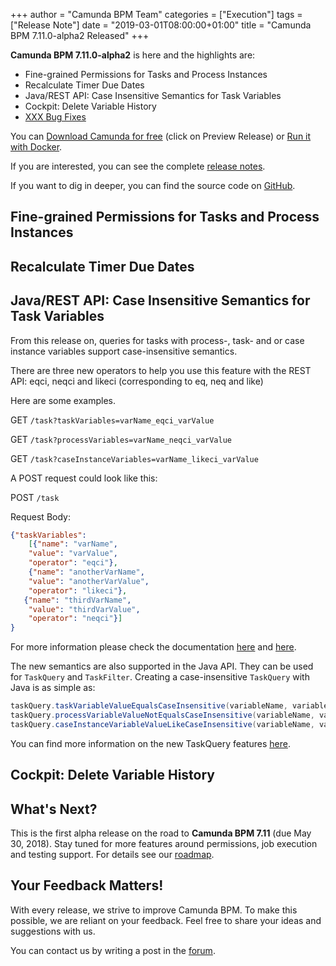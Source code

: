 +++
author = "Camunda BPM Team"
categories = ["Execution"]
tags = ["Release Note"]
date = "2019-03-01T08:00:00+01:00"
title = "Camunda BPM 7.11.0-alpha2 Released"
+++

**Camunda BPM 7.11.0-alpha2** is here and the highlights are:

* Fine-grained Permissions for Tasks and Process Instances
* Recalculate Timer Due Dates
* Java/REST API: Case Insensitive Semantics for Task Variables
* Cockpit: Delete Variable History
* [XXX Bug Fixes](https://app.camunda.com/jira/issues/?jql=issuetype%20%3D%20%22Bug%20Report%22%20AND%20fixVersion%20%3D%207.11.0-alpha2)

You can [Download Camunda for free](https://camunda.com/download/) (click on Preview Release) or [Run it with Docker](https://hub.docker.com/r/camunda/camunda-bpm-platform/).


If you are interested, you can see the complete [release notes](https://app.camunda.com/jira/secure/ReleaseNote.jspa?projectId=10230&version=15374).

If you want to dig in deeper, you can find the source code on [GitHub](https://github.com/camunda/camunda-bpm-platform/releases/tag/7.11.0-alpha2).

<!--more-->

## Fine-grained Permissions for Tasks and Process Instances



## Recalculate Timer Due Dates



## Java/REST API: Case Insensitive Semantics for Task Variables

From this release on, queries for tasks with process-, task- and or case instance variables support case-insensitive semantics.

There are three new operators to help you use this feature with the REST API: eqci, neqci and likeci (corresponding to eq, neq and like) 

Here are some examples.

GET `/task?taskVariables=varName_eqci_varValue`

GET `/task?processVariables=varName_neqci_varValue`

GET `/task?caseInstanceVariables=varName_likeci_varValue`


A POST request could look like this:

POST `/task`

Request Body:

```json
{"taskVariables":
    [{"name": "varName",
    "value": "varValue",
    "operator": "eqci"},
    {"name": "anotherVarName",
    "value": "anotherVarValue",
    "operator": "likeci"},
   {"name": "thirdVarName",
    "value": "thirdVarValue",
    "operator": "neqci"}]
}
```

For more information please check the documentation [here](https://docs.camunda.org/manual/latest/reference/rest/task/post-query/) and [here](https://docs.camunda.org/manual/latest/reference/rest/task/get-query/).

The new semantics are also supported in the Java API. They can be used for `TaskQuery` and `TaskFilter`. Creating a case-insensitive `TaskQuery` with Java is as simple as:

```java
taskQuery.taskVariableValueEqualsCaseInsensitive(variableName, variableValue)
taskQuery.processVariableValueNotEqualsCaseInsensitive(variableName, variableValue)
taskQuery.caseInstanceVariableValueLikeCaseInsensitive(variableName, variableValue)
```

You can find more information on the new TaskQuery features [here](https://docs.camunda.org/javadoc/camunda-bpm-platform/7.11/org/camunda/bpm/engine/task/TaskQuery.html).


## Cockpit: Delete Variable History



<!--no-more-->

## What's Next?

This is the first alpha release on the road to **Camunda BPM 7.11** (due May 30, 2018). Stay tuned for more features around permissions, job execution and testing support. For details see our [roadmap](https://camunda.com/learn/community/#roadmap).

## Your Feedback Matters!

With every release, we strive to improve Camunda BPM. To make this possible, we are reliant on your feedback. Feel free to share your ideas and suggestions with us.

You can contact us by writing a post in the [forum](https://forum.camunda.org/).
